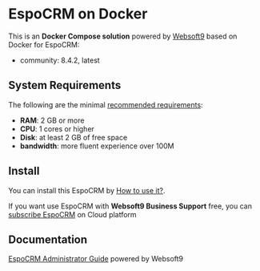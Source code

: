 # EspoCRM on Docker  

This is an **Docker Compose solution** powered by [Websoft9](https://www.websoft9.com) based on Docker for EspoCRM:


 - community:  8.4.2, latest


## System Requirements

The following are the minimal [recommended requirements](https://docs.espocrm.com/administration/installation-by-script/):

* **RAM**: 2 GB or more
* **CPU**: 1 cores or higher
* **Disk**: at least 2 GB of free space
* **bandwidth**: more fluent experience over 100M  

## Install

You can install this EspoCRM by [How to use it?](https://github.com/Websoft9/docker-library#how-to-use-it).   

If you want use EspoCRM with **Websoft9 Business Support** free, you can [subscribe EspoCRM](https://www.websoft9.com/apps) on Cloud platform

## Documentation

[EspoCRM Administrator Guide](https://support.websoft9.com/docs/espocrm) powered by Websoft9